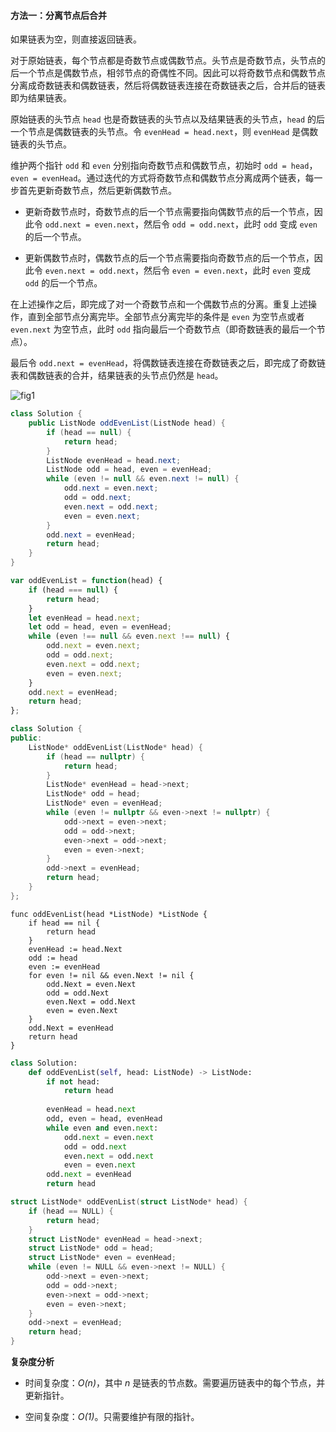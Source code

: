#### 方法一：分离节点后合并

如果链表为空，则直接返回链表。

对于原始链表，每个节点都是奇数节点或偶数节点。头节点是奇数节点，头节点的后一个节点是偶数节点，相邻节点的奇偶性不同。因此可以将奇数节点和偶数节点分离成奇数链表和偶数链表，然后将偶数链表连接在奇数链表之后，合并后的链表即为结果链表。

原始链表的头节点 `head` 也是奇数链表的头节点以及结果链表的头节点，`head` 的后一个节点是偶数链表的头节点。令 `evenHead = head.next`，则 `evenHead` 是偶数链表的头节点。

维护两个指针 `odd` 和 `even` 分别指向奇数节点和偶数节点，初始时 `odd = head`，`even = evenHead`。通过迭代的方式将奇数节点和偶数节点分离成两个链表，每一步首先更新奇数节点，然后更新偶数节点。

- 更新奇数节点时，奇数节点的后一个节点需要指向偶数节点的后一个节点，因此令 `odd.next = even.next`，然后令 `odd = odd.next`，此时 `odd` 变成 `even` 的后一个节点。

- 更新偶数节点时，偶数节点的后一个节点需要指向奇数节点的后一个节点，因此令 `even.next = odd.next`，然后令 `even = even.next`，此时 `even` 变成 `odd` 的后一个节点。

在上述操作之后，即完成了对一个奇数节点和一个偶数节点的分离。重复上述操作，直到全部节点分离完毕。全部节点分离完毕的条件是 `even` 为空节点或者 `even.next` 为空节点，此时 `odd` 指向最后一个奇数节点（即奇数链表的最后一个节点）。

最后令 `odd.next = evenHead`，将偶数链表连接在奇数链表之后，即完成了奇数链表和偶数链表的合并，结果链表的头节点仍然是 `head`。

![fig1](https://assets.leetcode-cn.com/solution-static/328/1.png)

```Java [sol1-Java]
class Solution {
    public ListNode oddEvenList(ListNode head) {
        if (head == null) {
            return head;
        }
        ListNode evenHead = head.next;
        ListNode odd = head, even = evenHead;
        while (even != null && even.next != null) {
            odd.next = even.next;
            odd = odd.next;
            even.next = odd.next;
            even = even.next;
        }
        odd.next = evenHead;
        return head;
    }
}
```

```JavaScript [sol1-JavaScript]
var oddEvenList = function(head) {
    if (head === null) {
        return head;
    }
    let evenHead = head.next;
    let odd = head, even = evenHead;
    while (even !== null && even.next !== null) {
        odd.next = even.next;
        odd = odd.next;
        even.next = odd.next;
        even = even.next;
    }
    odd.next = evenHead;
    return head;
};
```

```C++ [sol1-C++]
class Solution {
public:
    ListNode* oddEvenList(ListNode* head) {
        if (head == nullptr) {
            return head;
        }
        ListNode* evenHead = head->next;
        ListNode* odd = head;
        ListNode* even = evenHead;
        while (even != nullptr && even->next != nullptr) {
            odd->next = even->next;
            odd = odd->next;
            even->next = odd->next;
            even = even->next;
        }
        odd->next = evenHead;
        return head;
    }
};
```

```Golang [sol1-Golang]
func oddEvenList(head *ListNode) *ListNode {
    if head == nil {
        return head
    }
    evenHead := head.Next
    odd := head
    even := evenHead
    for even != nil && even.Next != nil {
        odd.Next = even.Next
        odd = odd.Next
        even.Next = odd.Next
        even = even.Next
    }
    odd.Next = evenHead
    return head
}
```

```Python [sol1-Python3]
class Solution:
    def oddEvenList(self, head: ListNode) -> ListNode:
        if not head:
            return head
        
        evenHead = head.next
        odd, even = head, evenHead
        while even and even.next:
            odd.next = even.next
            odd = odd.next
            even.next = odd.next
            even = even.next
        odd.next = evenHead
        return head
```

```C [sol1-C]
struct ListNode* oddEvenList(struct ListNode* head) {
    if (head == NULL) {
        return head;
    }
    struct ListNode* evenHead = head->next;
    struct ListNode* odd = head;
    struct ListNode* even = evenHead;
    while (even != NULL && even->next != NULL) {
        odd->next = even->next;
        odd = odd->next;
        even->next = odd->next;
        even = even->next;
    }
    odd->next = evenHead;
    return head;
}
```

**复杂度分析**

- 时间复杂度：*O(n)*，其中 *n* 是链表的节点数。需要遍历链表中的每个节点，并更新指针。

- 空间复杂度：*O(1)*。只需要维护有限的指针。